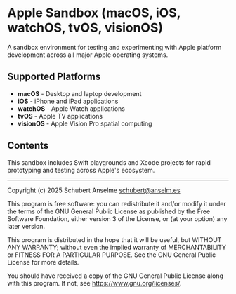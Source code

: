 # Apple Sandbox (macOS, iOS, watchOS, tvOS, visionOS)

A sandbox environment for testing and experimenting with Apple platform development across all major Apple operating systems.

## Supported Platforms

- **macOS** - Desktop and laptop development
- **iOS** - iPhone and iPad applications
- **watchOS** - Apple Watch applications
- **tvOS** - Apple TV applications
- **visionOS** - Apple Vision Pro spatial computing

## Contents

This sandbox includes Swift playgrounds and Xcode projects for rapid prototyping and testing across Apple's ecosystem.

---

Copyright (c) 2025 Schubert Anselme <schubert@anselm.es>

This program is free software: you can redistribute it and/or modify
it under the terms of the GNU General Public License as published by
the Free Software Foundation, either version 3 of the License, or
(at your option) any later version.

This program is distributed in the hope that it will be useful,
but WITHOUT ANY WARRANTY; without even the implied warranty of
MERCHANTABILITY or FITNESS FOR A PARTICULAR PURPOSE. See the
GNU General Public License for more details.

You should have received a copy of the GNU General Public License
along with this program. If not, see <https://www.gnu.org/licenses/>.
